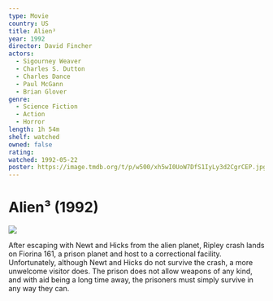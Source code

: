 ```yaml
---
type: Movie
country: US
title: Alien³
year: 1992
director: David Fincher
actors:
  - Sigourney Weaver
  - Charles S. Dutton
  - Charles Dance
  - Paul McGann
  - Brian Glover
genre:
  - Science Fiction
  - Action
  - Horror
length: 1h 54m
shelf: watched
owned: false
rating:
watched: 1992-05-22
poster: https://image.tmdb.org/t/p/w500/xh5wI0UoW7DfS1IyLy3d2CgrCEP.jpg
---
```


# Alien³ (1992)

![](https://image.tmdb.org/t/p/w500/xh5wI0UoW7DfS1IyLy3d2CgrCEP.jpg)

After escaping with Newt and Hicks from the alien planet, Ripley crash lands on Fiorina 161, a prison planet and host to a correctional facility. Unfortunately, although Newt and Hicks do not survive the crash, a more unwelcome visitor does. The prison does not allow weapons of any kind, and with aid being a long time away, the prisoners must simply survive in any way they can.
